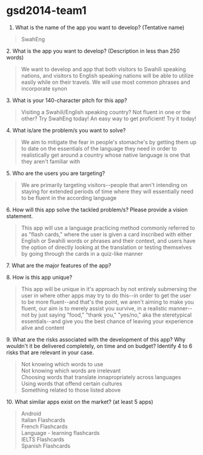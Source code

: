 gsd2014-team1
=============

1. What is the name of the app you want to develop? (Tentative name)
<blockquote>SwahEng</blockquote>
2. What is the app you want to develop? (Description in less than 250 words)
<blockquote>We want to develop and app that both visitors to Swahili speaking nations, and visitors to English speaking nations will be able to utilize easily while on their travels. We will use most common phrases and incorporate synon</blockquote>
3. What is your 140-character pitch for this app?
<blockquote>Visiting a Swahili/English speaking country? Not fluent in one or the other? Try SwahEng today! An easy way to get proficient! Try it today!</blockquote>
4. What is/are the problem/s you want to solve?
<blockquote>We aim to mitigate the fear in people's stomache's by getting them up to date on the essentials of the language they need in order to realistically get around a country whose native language is one that they aren't familiar with</blockquote>
5. Who are the users you are targeting?
<blockquote>We are primarily targeting visitors--people that aren't intending on staying for extended periods of time where they will essentially need to be fluent in the according language</blockquote>
6. How will this app solve the tackled problem/s? Please provide a vision statement.
<blockquote>This app will use a language practicing method commonly referred to as "flash cards," where the user is given a card inscribed with either English or Swahili words or phrases and their context, and users have the option of directly looking at the translation or testing themselves by going through the cards in a quiz-like manner</blockquote>
7. What are the major features of the app?
<blockquote></blockquote>
8. How is this app unique?
<blockquote>This app will be unique in it's approach by not entirely submersing the user in where other apps may try to do this--in order to get the user to be more fluent--and that's the point, we aren't aiming to make you fluent, our aim is to merely assist you survive, in a realistic manner--not by just saying "food," "thank you," "yes/no," aka the steretypical essentials--and give you the best chance of leaving your experience alive and content</blockquote>
9. What are the risks associated with the development of this app? Why wouldn't it be delivered completely, on time and on budget? Identify 4 to 6 risks that are relevant in your case.
<blockquote>Not knowing which words to use<br>Not knowing which words are irrelevant<br>Choosing words that translate innapropriately across languages<br>Using words that offend certain cultures<br>Something related to those listed above</blockquote>
10. What similar apps exist on the market? (at least 5 apps)
<blockquote>Android<br>
Italian Flashcards<br>
French Flashcards<br>
Language - learning flashcards<br>
IELTS Flashcards<br>
Spanish Flashcards</blockquote>